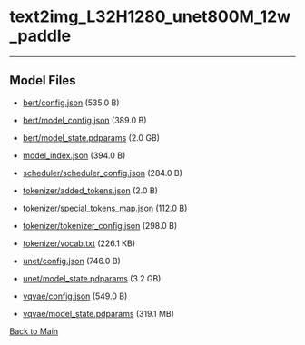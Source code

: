 
# text2img_L32H1280_unet800M_12w_paddle
---



## Model Files

- [bert/config.json](https://paddlenlp.bj.bcebos.com/models/community/CompVis/text2img_L32H1280_unet800M_12w_paddle/bert/config.json) (535.0 B)

- [bert/model_config.json](https://paddlenlp.bj.bcebos.com/models/community/CompVis/text2img_L32H1280_unet800M_12w_paddle/bert/model_config.json) (389.0 B)

- [bert/model_state.pdparams](https://paddlenlp.bj.bcebos.com/models/community/CompVis/text2img_L32H1280_unet800M_12w_paddle/bert/model_state.pdparams) (2.0 GB)

- [model_index.json](https://paddlenlp.bj.bcebos.com/models/community/CompVis/text2img_L32H1280_unet800M_12w_paddle/model_index.json) (394.0 B)

- [scheduler/scheduler_config.json](https://paddlenlp.bj.bcebos.com/models/community/CompVis/text2img_L32H1280_unet800M_12w_paddle/scheduler/scheduler_config.json) (284.0 B)

- [tokenizer/added_tokens.json](https://paddlenlp.bj.bcebos.com/models/community/CompVis/text2img_L32H1280_unet800M_12w_paddle/tokenizer/added_tokens.json) (2.0 B)

- [tokenizer/special_tokens_map.json](https://paddlenlp.bj.bcebos.com/models/community/CompVis/text2img_L32H1280_unet800M_12w_paddle/tokenizer/special_tokens_map.json) (112.0 B)

- [tokenizer/tokenizer_config.json](https://paddlenlp.bj.bcebos.com/models/community/CompVis/text2img_L32H1280_unet800M_12w_paddle/tokenizer/tokenizer_config.json) (298.0 B)

- [tokenizer/vocab.txt](https://paddlenlp.bj.bcebos.com/models/community/CompVis/text2img_L32H1280_unet800M_12w_paddle/tokenizer/vocab.txt) (226.1 KB)

- [unet/config.json](https://paddlenlp.bj.bcebos.com/models/community/CompVis/text2img_L32H1280_unet800M_12w_paddle/unet/config.json) (746.0 B)

- [unet/model_state.pdparams](https://paddlenlp.bj.bcebos.com/models/community/CompVis/text2img_L32H1280_unet800M_12w_paddle/unet/model_state.pdparams) (3.2 GB)

- [vqvae/config.json](https://paddlenlp.bj.bcebos.com/models/community/CompVis/text2img_L32H1280_unet800M_12w_paddle/vqvae/config.json) (549.0 B)

- [vqvae/model_state.pdparams](https://paddlenlp.bj.bcebos.com/models/community/CompVis/text2img_L32H1280_unet800M_12w_paddle/vqvae/model_state.pdparams) (319.1 MB)


[Back to Main](../../)